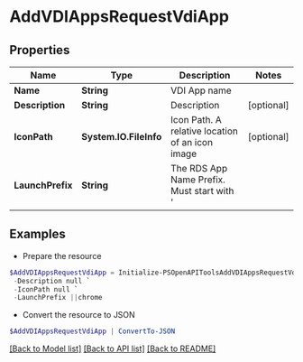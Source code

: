 # AddVDIAppsRequestVdiApp
## Properties

Name | Type | Description | Notes
------------ | ------------- | ------------- | -------------
**Name** | **String** | VDI App name | 
**Description** | **String** | Description | [optional] 
**IconPath** | **System.IO.FileInfo** | Icon Path. A relative location of an icon image | [optional] 
**LaunchPrefix** | **String** | The RDS App Name Prefix.  Must start with &#39;||&#39; | [optional] 

## Examples

- Prepare the resource
```powershell
$AddVDIAppsRequestVdiApp = Initialize-PSOpenAPIToolsAddVDIAppsRequestVdiApp  -Name null `
 -Description null `
 -IconPath null `
 -LaunchPrefix ||chrome
```

- Convert the resource to JSON
```powershell
$AddVDIAppsRequestVdiApp | ConvertTo-JSON
```

[[Back to Model list]](../README.md#documentation-for-models) [[Back to API list]](../README.md#documentation-for-api-endpoints) [[Back to README]](../README.md)

